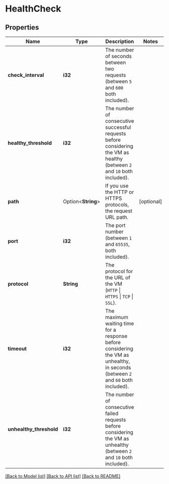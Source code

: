 # HealthCheck

## Properties

Name | Type | Description | Notes
------------ | ------------- | ------------- | -------------
**check_interval** | **i32** | The number of seconds between two requests (between `5` and `600` both included). | 
**healthy_threshold** | **i32** | The number of consecutive successful requests before considering the VM as healthy (between `2` and `10` both included). | 
**path** | Option<**String**> | If you use the HTTP or HTTPS protocols, the request URL path. | [optional]
**port** | **i32** | The port number (between `1` and `65535`, both included). | 
**protocol** | **String** | The protocol for the URL of the VM (`HTTP` \\| `HTTPS` \\| `TCP` \\| `SSL`). | 
**timeout** | **i32** | The maximum waiting time for a response before considering the VM as unhealthy, in seconds (between `2` and `60` both included). | 
**unhealthy_threshold** | **i32** | The number of consecutive failed requests before considering the VM as unhealthy (between `2` and `10` both included). | 

[[Back to Model list]](../README.md#documentation-for-models) [[Back to API list]](../README.md#documentation-for-api-endpoints) [[Back to README]](../README.md)


